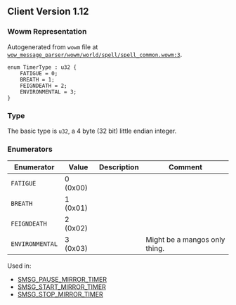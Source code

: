 ## Client Version 1.12

### Wowm Representation

Autogenerated from `wowm` file at [`wow_message_parser/wowm/world/spell/spell_common.wowm:3`](https://github.com/gtker/wow_messages/tree/main/wow_message_parser/wowm/world/spell/spell_common.wowm#L3).

```rust,ignore
enum TimerType : u32 {
    FATIGUE = 0;
    BREATH = 1;
    FEIGNDEATH = 2;
    ENVIRONMENTAL = 3;
}
```
### Type
The basic type is `u32`, a 4 byte (32 bit) little endian integer.
### Enumerators
| Enumerator | Value  | Description | Comment |
| --------- | -------- | ----------- | ------- |
| `FATIGUE` | 0 (0x00) |  |  |
| `BREATH` | 1 (0x01) |  |  |
| `FEIGNDEATH` | 2 (0x02) |  |  |
| `ENVIRONMENTAL` | 3 (0x03) |  | Might be a mangos only thing. |

Used in:
* [SMSG_PAUSE_MIRROR_TIMER](smsg_pause_mirror_timer.md)
* [SMSG_START_MIRROR_TIMER](smsg_start_mirror_timer.md)
* [SMSG_STOP_MIRROR_TIMER](smsg_stop_mirror_timer.md)
